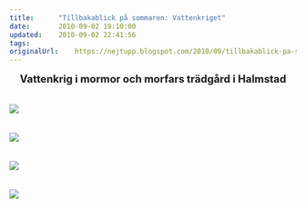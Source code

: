 ```yaml
---
title:		"Tillbakablick på sommaren: Vattenkriget"
date:		2010-09-02 19:10:00
updated:	2010-09-02 22:41:56
tags: 	
originalUrl:	https://nejtupp.blogspot.com/2010/09/tillbakablick-pa-sommaren-del-2.html
---
```


<div style="text-align: center;"><span style="font-size:130%;"><span style="font-weight: bold;">Vattenkrig i mormor och morfars trädgård i Halmstad</span><br></span><br></div><br><img src="../../../../img/Vattenlek+i+Ebbehill-_MG_3211.jpg"><br><br><br><img src="../../../../img/Vattenlek+i+Ebbehill-_MG_3157.jpg"><br><br><br><img src="../../../../img/Vattenlek+i+Ebbehill-_MG_3201.jpg"><br><br><br><img src="../../../../img/Vattenlek+i+Ebbehill-_MG_3176.jpg">
<!-- no comments on this post -->